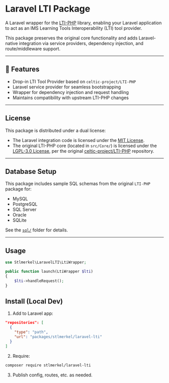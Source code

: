 # Laravel LTI Package

A Laravel wrapper for the [LTI-PHP](https://github.com/celtic-project/LTI-PHP) library, enabling your Laravel application to act as an IMS Learning Tools Interoperability (LTI) tool provider.

This package preserves the original core functionality and adds Laravel-native integration via service providers, dependency injection, and route/middleware support.

---

## 🚀 Features

- Drop-in LTI Tool Provider based on `celtic-project/LTI-PHP`
- Laravel service provider for seamless bootstrapping
- Wrapper for dependency injection and request handling
- Maintains compatibility with upstream LTI-PHP changes

---
## License

This package is distributed under a dual license:

- The Laravel integration code is licensed under the [MIT License](LICENSE).
- The original LTI-PHP core (located in `src/Core/`) is licensed under the [LGPL-3.0 License](src/Core/LICENSE), per the original [celtic-project/LTI-PHP](https://github.com/celtic-project/LTI-PHP) repository.

---
## Database Setup

This package includes sample SQL schemas from the original `LTI-PHP` package for:

- MySQL
- PostgreSQL
- SQL Server
- Oracle
- SQLite

See the [`sql/`](sql/) folder for details.

---
## Usage

```php
use Stlmerkel\LaravelLTI\LtiWrapper;

public function launch(LtiWrapper $lti)
{
    $lti->handleRequest();
}
```

## Install (Local Dev)

1. Add to Laravel app:

```json
"repositories": [
  {
    "type": "path",
    "url": "packages/stlmerkel/laravel-lti"
  }
]
```

2. Require:

```bash
composer require stlmerkel/laravel-lti
```

3. Publish config, routes, etc. as needed.